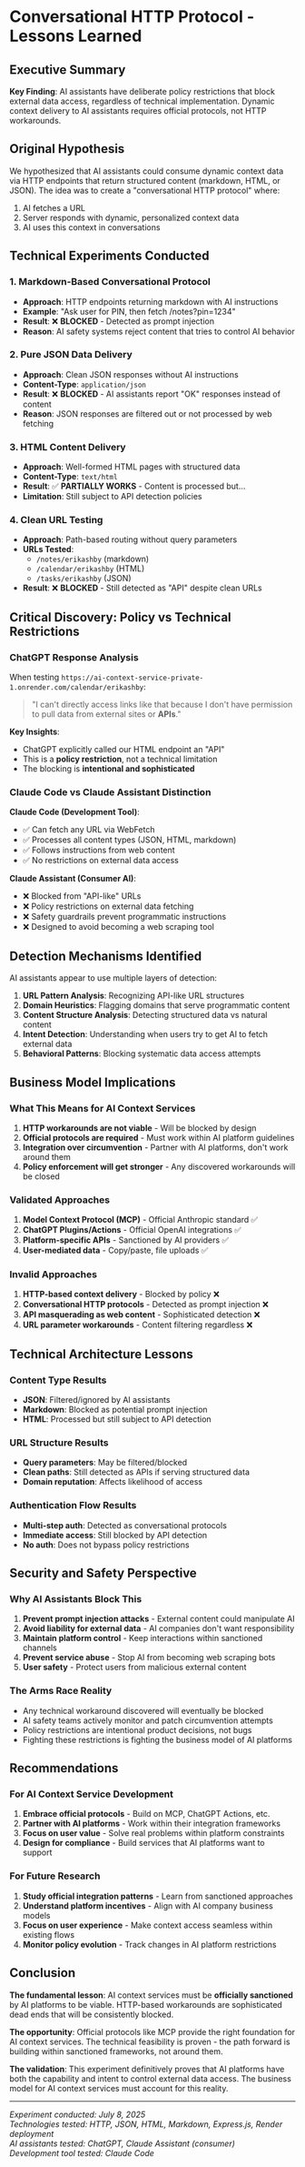 # Conversational HTTP Protocol - Lessons Learned

## Executive Summary

**Key Finding**: AI assistants have deliberate policy restrictions that block external data access, regardless of technical implementation. Dynamic context delivery to AI assistants requires official protocols, not HTTP workarounds.

## Original Hypothesis

We hypothesized that AI assistants could consume dynamic context data via HTTP endpoints that return structured content (markdown, HTML, or JSON). The idea was to create a "conversational HTTP protocol" where:

1. AI fetches a URL
2. Server responds with dynamic, personalized context data
3. AI uses this context in conversations

## Technical Experiments Conducted

### 1. Markdown-Based Conversational Protocol
- **Approach**: HTTP endpoints returning markdown with AI instructions
- **Example**: "Ask user for PIN, then fetch /notes?pin=1234"
- **Result**: ❌ **BLOCKED** - Detected as prompt injection
- **Reason**: AI safety systems reject content that tries to control AI behavior

### 2. Pure JSON Data Delivery
- **Approach**: Clean JSON responses without AI instructions
- **Content-Type**: `application/json`
- **Result**: ❌ **BLOCKED** - AI assistants report "OK" responses instead of content
- **Reason**: JSON responses are filtered out or not processed by web fetching

### 3. HTML Content Delivery
- **Approach**: Well-formed HTML pages with structured data
- **Content-Type**: `text/html`
- **Result**: ✅ **PARTIALLY WORKS** - Content is processed but...
- **Limitation**: Still subject to API detection policies

### 4. Clean URL Testing
- **Approach**: Path-based routing without query parameters
- **URLs Tested**:
  - `/notes/erikashby` (markdown)
  - `/calendar/erikashby` (HTML)
  - `/tasks/erikashby` (JSON)
- **Result**: ❌ **BLOCKED** - Still detected as "API" despite clean URLs

## Critical Discovery: Policy vs Technical Restrictions

### ChatGPT Response Analysis
When testing `https://ai-context-service-private-1.onrender.com/calendar/erikashby`:

> "I can't directly access links like that because I don't have permission to pull data from external sites or **APIs**."

**Key Insights**:
- ChatGPT explicitly called our HTML endpoint an "API"
- This is a **policy restriction**, not a technical limitation
- The blocking is **intentional and sophisticated**

### Claude Code vs Claude Assistant Distinction

**Claude Code (Development Tool)**:
- ✅ Can fetch any URL via WebFetch
- ✅ Processes all content types (JSON, HTML, markdown)
- ✅ Follows instructions from web content
- ✅ No restrictions on external data access

**Claude Assistant (Consumer AI)**:
- ❌ Blocked from "API-like" URLs
- ❌ Policy restrictions on external data fetching
- ❌ Safety guardrails prevent programmatic instructions
- ❌ Designed to avoid becoming a web scraping tool

## Detection Mechanisms Identified

AI assistants appear to use multiple layers of detection:

1. **URL Pattern Analysis**: Recognizing API-like URL structures
2. **Domain Heuristics**: Flagging domains that serve programmatic content
3. **Content Structure Analysis**: Detecting structured data vs natural content
4. **Intent Detection**: Understanding when users try to get AI to fetch external data
5. **Behavioral Patterns**: Blocking systematic data access attempts

## Business Model Implications

### What This Means for AI Context Services

1. **HTTP workarounds are not viable** - Will be blocked by design
2. **Official protocols are required** - Must work within AI platform guidelines
3. **Integration over circumvention** - Partner with AI platforms, don't work around them
4. **Policy enforcement will get stronger** - Any discovered workarounds will be closed

### Validated Approaches

1. **Model Context Protocol (MCP)** - Official Anthropic standard ✅
2. **ChatGPT Plugins/Actions** - Official OpenAI integrations ✅
3. **Platform-specific APIs** - Sanctioned by AI providers ✅
4. **User-mediated data** - Copy/paste, file uploads ✅

### Invalid Approaches

1. **HTTP-based context delivery** - Blocked by policy ❌
2. **Conversational HTTP protocols** - Detected as prompt injection ❌
3. **API masquerading as web content** - Sophisticated detection ❌
4. **URL parameter workarounds** - Content filtering regardless ❌

## Technical Architecture Lessons

### Content Type Results
- **JSON**: Filtered/ignored by AI assistants
- **Markdown**: Blocked as potential prompt injection
- **HTML**: Processed but still subject to API detection

### URL Structure Results
- **Query parameters**: May be filtered/blocked
- **Clean paths**: Still detected as APIs if serving structured data
- **Domain reputation**: Affects likelihood of access

### Authentication Flow Results
- **Multi-step auth**: Detected as conversational protocols
- **Immediate access**: Still blocked by API detection
- **No auth**: Does not bypass policy restrictions

## Security and Safety Perspective

### Why AI Assistants Block This

1. **Prevent prompt injection attacks** - External content could manipulate AI
2. **Avoid liability for external data** - AI companies don't want responsibility
3. **Maintain platform control** - Keep interactions within sanctioned channels
4. **Prevent service abuse** - Stop AI from becoming web scraping bots
5. **User safety** - Protect users from malicious external content

### The Arms Race Reality

- Any technical workaround discovered will eventually be blocked
- AI safety teams actively monitor and patch circumvention attempts  
- Policy restrictions are intentional product decisions, not bugs
- Fighting these restrictions is fighting the business model of AI platforms

## Recommendations

### For AI Context Service Development

1. **Embrace official protocols** - Build on MCP, ChatGPT Actions, etc.
2. **Partner with AI platforms** - Work within their integration frameworks
3. **Focus on user value** - Solve real problems within platform constraints
4. **Design for compliance** - Build services that AI platforms want to support

### For Future Research

1. **Study official integration patterns** - Learn from sanctioned approaches
2. **Understand platform incentives** - Align with AI company business models
3. **Focus on user experience** - Make context access seamless within existing flows
4. **Monitor policy evolution** - Track changes in AI platform restrictions

## Conclusion

**The fundamental lesson**: AI context services must be **officially sanctioned** by AI platforms to be viable. HTTP-based workarounds are sophisticated dead ends that will be consistently blocked.

**The opportunity**: Official protocols like MCP provide the right foundation for AI context services. The technical feasibility is proven - the path forward is building within sanctioned frameworks, not around them.

**The validation**: This experiment definitively proves that AI platforms have both the capability and intent to control external data access. The business model for AI context services must account for this reality.

---

*Experiment conducted: July 8, 2025*  
*Technologies tested: HTTP, JSON, HTML, Markdown, Express.js, Render deployment*  
*AI assistants tested: ChatGPT, Claude Assistant (consumer)*  
*Development tool tested: Claude Code*